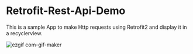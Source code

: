 # Retrofit-Rest-Api-Demo
This is a sample App to make Http requests using Retrofit2 and display it in a recyclerview. 

![ezgif com-gif-maker](https://user-images.githubusercontent.com/31899200/69124298-da554a80-0ae6-11ea-864e-35d3bbaddfc2.gif)

